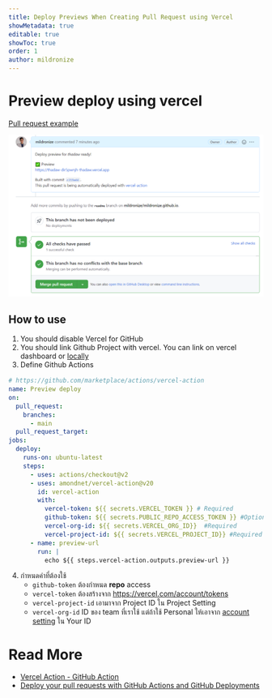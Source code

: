 ```yaml
---
title: Deploy Previews When Creating Pull Request using Vercel
showMetadata: true
editable: true
showToc: true
order: 1
author: mildronize
---
```


# Preview deploy using vercel

[Pull request example](https://github.com/mildronize/mildronize.github.io/pull/29)

![](images/deploy-preview-when-pr.png)


## How to use
1. You should disable Vercel for GitHub
2. You should link Github Project with vercel. You can link on vercel dashboard or [locally](https://github.com/marketplace/actions/vercel-action#project-linking)
3. Define Github Actions

  ```yml
  # https://github.com/marketplace/actions/vercel-action
  name: Preview deploy
  on:
    pull_request:
      branches:
        - main
    pull_request_target:
  jobs:
    deploy:
      runs-on: ubuntu-latest
      steps:
        - uses: actions/checkout@v2
        - uses: amondnet/vercel-action@v20
          id: vercel-action
          with:
            vercel-token: ${{ secrets.VERCEL_TOKEN }} # Required
            github-token: ${{ secrets.PUBLIC_REPO_ACCESS_TOKEN }} #Optional
            vercel-org-id: ${{ secrets.VERCEL_ORG_ID}}  #Required
            vercel-project-id: ${{ secrets.VERCEL_PROJECT_ID}} #Required
        - name: preview-url
          run: |
            echo ${{ steps.vercel-action.outputs.preview-url }}
  ```

4. กำหนดค่าที่ต้องใช้
     - `github-token` ต้องกำหนด **repo** access
     - `vercel-token` ต้องสร้างจาก https://vercel.com/account/tokens
     - `vercel-project-id` เอามาจาก Project ID ใน Project Setting
     - `vercel-org-id` ID ของ team ที่เราใช้ แต่ถ้าใช้ Personal ให้เอาจาก [account setting](https://vercel.com/account) ใน Your ID

# Read More
- [Vercel Action - GitHub Action](https://github.com/amondnet/vercel-action)
- [Deploy your pull requests with GitHub Actions and GitHub Deployments](https://sanderknape.com/2020/05/deploy-pull-requests-github-actions-deployments/)

